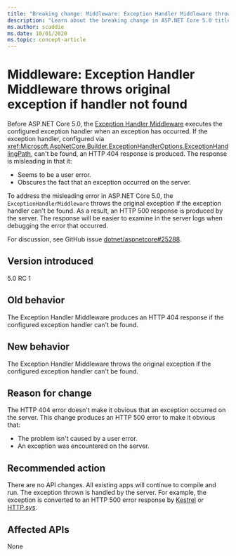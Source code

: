 ```yaml
---
title: "Breaking change: Middleware: Exception Handler Middleware throws original exception if handler not found"
description: "Learn about the breaking change in ASP.NET Core 5.0 titled Middleware: Exception Handler Middleware throws original exception if handler not found"
ms.author: scaddie
ms.date: 10/01/2020
ms.topic: concept-article
---
```

# Middleware: Exception Handler Middleware throws original exception if handler not found

Before ASP.NET Core 5.0, the [Exception Handler Middleware](xref:Microsoft.AspNetCore.Builder.ExceptionHandlerExtensions.UseExceptionHandler%2A) executes the configured exception handler when an exception has occurred. If the exception handler, configured via <xref:Microsoft.AspNetCore.Builder.ExceptionHandlerOptions.ExceptionHandlingPath>, can't be found, an HTTP 404 response is produced. The response is misleading in that it:

* Seems to be a user error.
* Obscures the fact that an exception occurred on the server.

To address the misleading error in ASP.NET Core 5.0, the `ExceptionHandlerMiddleware` throws the original exception if the exception handler can't be found. As a result, an HTTP 500 response is produced by the server. The response will be easier to examine in the server logs when debugging the error that occurred.

For discussion, see GitHub issue [dotnet/aspnetcore#25288](https://github.com/dotnet/aspnetcore/issues/25288).

## Version introduced

5.0 RC 1

## Old behavior

The Exception Handler Middleware produces an HTTP 404 response if the configured exception handler can't be found.

## New behavior

The Exception Handler Middleware throws the original exception if the configured exception handler can't be found.

## Reason for change

The HTTP 404 error doesn't make it obvious that an exception occurred on the server. This change produces an HTTP 500 error to make it obvious that:

* The problem isn't caused by a user error.
* An exception was encountered on the server.

## Recommended action

There are no API changes. All existing apps will continue to compile and run. The exception thrown is handled by the server. For example, the exception is converted to an HTTP 500 error response by [Kestrel](/aspnet/core/fundamentals/servers/kestrel) or [HTTP.sys](/aspnet/core/fundamentals/servers/httpsys).

## Affected APIs

None

<!--

### Category

ASP.NET Core

### Affected APIs

Not detectable via API analysis

-->
